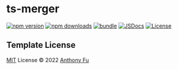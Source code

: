 # ts-merger

[![npm version][npm-version-src]][npm-version-href]
[![npm downloads][npm-downloads-src]][npm-downloads-href]
[![bundle][bundle-src]][bundle-href]
[![JSDocs][jsdocs-src]][jsdocs-href]
[![License][license-src]][license-href]

<!-- Badges -->

[npm-version-src]: https://img.shields.io/npm/v/ts-merger?style=flat&colorA=080f12&colorB=6e70d4
[npm-version-href]: https://npmjs.com/package/ts-merger
[npm-downloads-src]: https://img.shields.io/npm/dm/ts-merger?style=flat&colorA=080f12&colorB=6e70d4
[npm-downloads-href]: https://npmjs.com/package/ts-merger
[bundle-src]: https://img.shields.io/bundlephobia/minzip/ts-merger?style=flat&colorA=080f12&colorB=6e70d4&label=minzip
[bundle-href]: https://bundlephobia.com/result?p=ts-merger
[license-src]: https://img.shields.io/github/license/murongg/ts-merger.svg?style=flat&colorA=080f12&colorB=6e70d4
[license-href]: https://github.co/ts-merger/blob/main/LICENSE
[jsdocs-src]: https://img.shields.io/badge/jsdocs-reference-080f12?style=flat&colorA=080f12&colorB=6e70d4
[jsdocs-href]: https://www.jsdocs.io/package/ts-merger

## Template License

[MIT](./LICENSE) License © 2022 [Anthony Fu](https://github.com/antfu)
